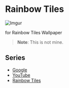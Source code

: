 # Rainbow Tiles
![Imgur](https://i.imgur.com/0NY1mem.png)

for Rainbow Tiles Wallpaper
 > **Note**: This is not mine.

## Series
- [Google](https://mineeric64.github.io/GoogleMini)
- [YouTube](https://mineeric64.github.io/YouTubeMini)
- [Rainbow Tiles](https://mineeric64.github.io/RainbowTiles)
